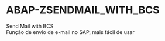 # ABAP-ZSENDMAIL_WITH_BCS
Send Mail with BCS <br>
Função de envio de e-mail no SAP, mais fácil de usar
